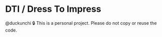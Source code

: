 # DTI / Dress To Impress
@duckunchi
🔒 This is a personal project. Please do not copy or reuse the code.
